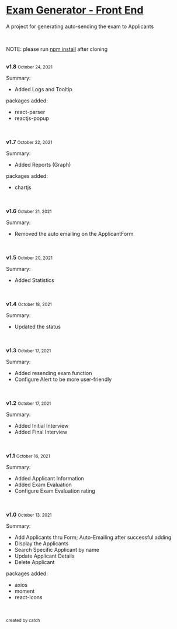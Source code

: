 <h1 style="text-decoration: underline;">Exam Generator - Front End</h1>
<p>A project for generating auto-sending the exam to Applicants</p>
<br>
<p>NOTE: please run <a href="#">npm install</a> after cloning</p>
<br>
<strong>v1.8</strong>&nbsp;<small>October 24, 2021</small>
<p>Summary:</p>
<ul>
  <li>Added Logs and Tooltip</li>
</ul>
<p>packages added:</p>
<ul>
  <li>react-parser</li>
  <li>reactjs-popup</li>
</ul>
<br>
<br>
<strong>v1.7</strong>&nbsp;<small>October 22, 2021</small>
<p>Summary:</p>
<ul>
  <li>Added Reports (Graph)</li>
</ul>
<p>packages added:</p>
<ul>
  <li>chartjs</li>
</ul>
<br>
<br>
<strong>v1.6</strong>&nbsp;<small>October 21, 2021</small>
<p>Summary:</p>
<ul>
  <li>Removed the auto emailing on the ApplicantForm</li>
</ul>
<br>
<br>
<strong>v1.5</strong>&nbsp;<small>October 20, 2021</small>
<p>Summary:</p>
<ul>
  <li>Added Statistics</li>
</ul>
<br>
<br>
<strong>v1.4</strong>&nbsp;<small>October 18, 2021</small>
<p>Summary:</p>
<ul>
  <li>Updated the status</li>
</ul>
<br>
<br>
<strong>v1.3</strong>&nbsp;<small>October 17, 2021</small>
<p>Summary:</p>
<ul>
  <li>Added resending exam function</li>
  <li>Configure Alert to be more user-friendly</li>
</ul>
<br>
<br>
<strong>v1.2</strong>&nbsp;<small>October 17, 2021</small>
<p>Summary:</p>
<ul>
  <li>Added Initial Interview</li>
  <li>Added Final Interview</li>
</ul>
<br>
<br>
<strong>v1.1</strong>&nbsp;<small>October 16, 2021</small>
<p>Summary:</p>
<ul>
  <li>Added Applicant Information</li>
  <li>Added Exam Evaluation</li>
  <li>Configure Exam Evaluation rating</li>
</ul>
<br>
<br>
<strong>v1.0</strong>&nbsp;<small>October 13, 2021</small>
<p>Summary:</p>
<ul>
  <li>Add Applicants thru Form; Auto-Emailing after successful adding</li>
  <li>Display the Applicants</li>
  <li>Search Specific Applicant by name</li>
  <li>Update Applicant Details</li>
  <li>Delete Applicant</li>
</ul>
<p>packages added:</p>
<ul>
  <li>axios</li>
  <li>moment</li>
  <li>react-icons</li>
</ul>
<br><br>
<small>created by catch</small>

